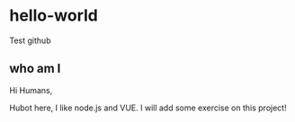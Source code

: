 # hello-world
Test github

## who am I

Hi Humans,

Hubot here, I like node.js and VUE. I will add some exercise on this project!
